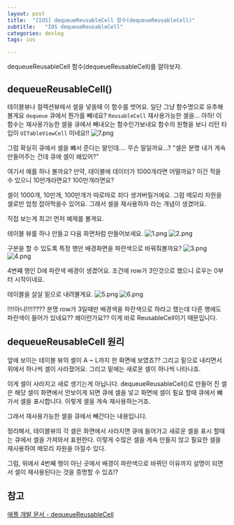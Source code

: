 ```yaml
---
layout: post
title:  "[IOS] dequeueReusableCell 함수(dequeueReusableCell)"
subtitle:   "IOS dequeueReusableCell"
categories: devlog
tags: ios

---
```


dequeueReusableCell 함수(dequeueReusableCell)를 알아보자.

## dequeueReusableCell()
테이블뷰나 컬렉션뷰에서 셀을 넣을때 이 함수를 썻어요.
일단 그냥 함수명으로 유추해볼게요 `dequeue` 큐에서 뭔가를 빼네요?
`ReusableCell` 재사용가능한 셀을...
아하! 이 함수는 재사용가능한 셀을 큐에서 빼내오는 함수인가보네요
함수의 원형을 보니 리턴 타입이 `UITableViewCell` 이네요!! 
![7.png](https://MinominoDomino.github.io/assets/img/ios/dequeueReusableCell/7.png)

그럼 확실히 큐에서 셀을 뺴서 준다는 말인데.... 무슨 말일까요...?
"셀은 분명 내가 게속 만들어주는 건데 큐에 셀이 왜있어?"

여기서 예를 하나 볼까요?
만약, 테이블에 데이터가 1000개라면 어떨까요? 이건 적을 수 있으니
10만개라면요? 100만개라면요?

셀이 1000개, 10만개, 100만개가 따로따로 죄다 생겨버릴거에요.
그럼 메모리 자원을 셀로만 엄청 잡아먹을수 있어요.
그래서 셀을 재사용하자 라는 개념이 생겼어요.

직접 보는게 최고! 먼저 예제를 볼게요.

테이블 뷰를 하나 만들고 다음 화면처럼 만들어보세요.
![1.png](https://MinominoDomino.github.io/assets/img/ios/dequeueReusableCell/1.png)
![2.png](https://MinominoDomino.github.io/assets/img/ios/dequeueReusableCell/2.png)

구분을 할 수 있도록 특정 행만 배경화면을 파란색으로 바꿔줘볼까요?
![3.png](https://MinominoDomino.github.io/assets/img/ios/dequeueReusableCell/3.png)
![4.png](https://MinominoDomino.github.io/assets/img/ios/dequeueReusableCell/4.png)


4번쨰 행인 D에 파란색 배경이 생겼어요.
조건에 row가 3인것으로 했으니 로우는 0부터 시작이네요.

테이블을 살살 밑으로 내려볼게요.
![5.png](https://MinominoDomino.github.io/assets/img/ios/dequeueReusableCell/5.png)
![6.png](https://MinominoDomino.github.io/assets/img/ios/dequeueReusableCell/6.png)

!!!!아니!!!!????
분명 row가 3일때만 배경색을 파란색으로 하라고 했는데 다른 행에도 파란색이 들어가 있네요??
왜이런가요?? 이게 바로 ReusableCell이기 때문입니다.

## dequeueReusableCell 원리
앞에 보이는 테이블 뷰의 셀이 A ~ L까지 한 화면에 보였죠??
그리고 밑으로 내리면서 위에서 하나씩 셀이 사라졌어요.
그리고 밑에는 새로운 셀이 하나씩 나타나죠.

이게 셀이 사라지고 새로 생기는게 아닙니다.
dequeueReusableCell()로 만들어 진 셀은 해당 셀이 화면에서 안보이게 되면 큐에 셀을 넣고 
화면에 셀이 필요 할때 큐에서 뺴가서 셀을 표시합니다.
이렇게 셀을 게속 재사용하는거죠.

그래서 재사용가능한 셀을 큐에서 빼간다는 내용입니다.

정리해서,
테이블뷰의 각 셀은 화면에서 사라지면 큐에 들어가고 새로운 셀을 표시 할때는 큐에서 셀을 가져와서 표현한다.
이렇게 수많은 셀을 게속 만들지 않고 필요한 셀을 재사용하여 메모리 자원을 아낄수 있다.

그럼, 위에서 4번째 행이 아닌 곳에서 배경이 파란색으로 바뀌던 이유까지 설명이 되면서 셀이 재사용된다는 것을 증명할 수 있죠!?

## 참고
[애플 개발 문서 - dequeueReusableCell](https://developer.apple.com/documentation/uikit/uitableview/1614878-dequeuereusablecell)


















